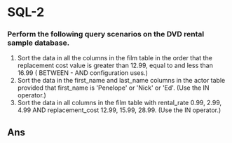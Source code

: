 # SQL-2
### Perform the following query scenarios on the DVD rental sample database.
1) Sort the data in all the columns in the film table in the order that the replacement cost value is greater than 12.99, equal to and less than 16.99 ( BETWEEN - AND configuration uses.)
2) Sort the data in the first_name and last_name columns in the actor table provided that first_name is 'Penelope' or 'Nick' or 'Ed'. (Use the IN operator.)
3) Sort the data in all columns in the film table with rental_rate 0.99, 2.99, 4.99 AND replacement_cost 12.99, 15.99, 28.99. (Use the IN operator.)
## Ans
